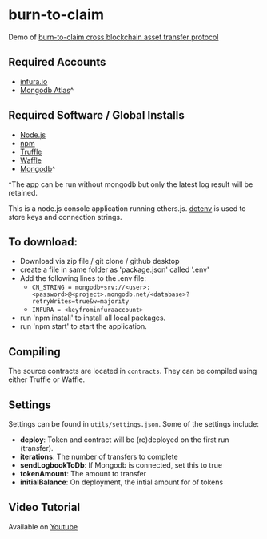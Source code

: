 # burn-to-claim
Demo of [burn-to-claim cross blockchain asset transfer protocol](https://zhehou.github.io/papers/burn_to_claim_cross_blockchain_asset_transfer_protocol.pdf)

## Required Accounts
- [infura.io](https://infura.io/)
- [Mongodb Atlas](https://cloud.mongodb.com/)^
  

## Required Software / Global Installs
- [Node.js](https://nodejs.org/en/)
- [npm](https://www.npmjs.com/)
- [Truffle](https://www.trufflesuite.com/)
- [Waffle](https://ethereum-waffle.readthedocs.io/en/latest/index.html#)
- [Mongodb](https://docs.mongodb.com/manual/installation/)^

^The app can be run without mongodb but only the latest log result will be retained.

This is a node.js console application running ethers.js. [dotenv](https://www.npmjs.com/package/dotenv) is used to store keys and connection strings.

## To download:
- Download via zip file / git clone / github desktop
- create a file in same folder as 'package.json' called '.env'
- Add the following lines to the .env file:  
  -  `CN_STRING = mongodb+srv://<user>:<password>@<project>.mongodb.net/<database>?retryWrites=true&w=majority`
  -  `INFURA = <keyfrominfuraaccount>`
- run 'npm install' to install all local packages.
- run 'npm start' to start the application.
  


## Compiling
The source contracts are located in `contracts`.
They can be compiled using either Truffle or Waffle.



## Settings
Settings can be found in `utils/settings.json`. Some of the settings include:
- **deploy**: Token and contract will be (re)deployed on the first run (transfer).
- **iterations**: The number of transfers to complete
- **sendLogbookToDb**: If Mongodb is connected, set this to true
- **tokenAmount**: The amount to transfer
- **initialBalance**: On deployment, the intial amount for of tokens


## Video Tutorial
Available on [Youtube](https://youtu.be/VhIfeQ-fgJ0)
  